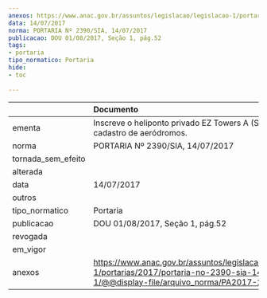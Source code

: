 ```yaml
---
anexos: https://www.anac.gov.br/assuntos/legislacao/legislacao-1/portarias/2017/portaria-no-2390-sia-14-07-2017-1/@@display-file/arquivo_norma/PA2017-2390.pdf
data: 14/07/2017
norma: PORTARIA Nº 2390/SIA, 14/07/2017
publicacao: DOU 01/08/2017, Seção 1, pág.52
tags:
- portaria
tipo_normatico: Portaria
hide: 
- toc 
 
---
```


|                    | Documento                                                                                                                                              |
|:-------------------|:-------------------------------------------------------------------------------------------------------------------------------------------------------|
| ementa             | Inscreve o heliponto privado EZ Towers A (SP) no cadastro de aeródromos.                                                                               |
| norma              | PORTARIA Nº 2390/SIA, 14/07/2017                                                                                                                       |
| tornada_sem_efeito |                                                                                                                                                        |
| alterada           |                                                                                                                                                        |
| data               | 14/07/2017                                                                                                                                             |
| outros             |                                                                                                                                                        |
| tipo_normatico     | Portaria                                                                                                                                               |
| publicacao         | DOU 01/08/2017, Seção 1, pág.52                                                                                                                        |
| revogada           |                                                                                                                                                        |
| em_vigor           |                                                                                                                                                        |
| anexos             | https://www.anac.gov.br/assuntos/legislacao/legislacao-1/portarias/2017/portaria-no-2390-sia-14-07-2017-1/@@display-file/arquivo_norma/PA2017-2390.pdf |